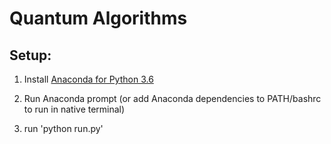 # Quantum Algorithms

## Setup:

1. Install [Anaconda for Python 3.6](https://www.continuum.io/downloads)

2. Run Anaconda prompt (or add Anaconda dependencies to PATH/bashrc to run in native terminal)

3. run 'python run.py'
